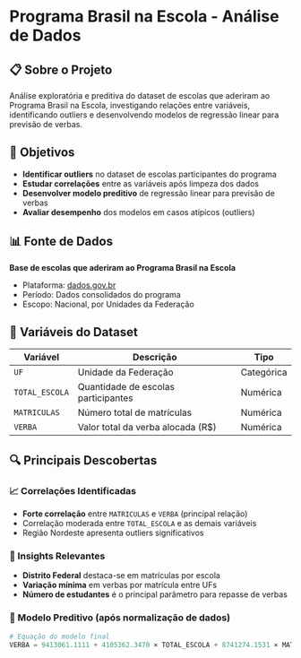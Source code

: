 # Programa Brasil na Escola - Análise de Dados

## 📋 Sobre o Projeto

Análise exploratória e preditiva do dataset de escolas que aderiram ao Programa Brasil na Escola, investigando relações entre variáveis, identificando outliers e desenvolvendo modelos de regressão linear para previsão de verbas.

## 🎯 Objetivos

- **Identificar outliers** no dataset de escolas participantes do programa
- **Estudar correlações** entre as variáveis após limpeza dos dados
- **Desenvolver modelo preditivo** de regressão linear para previsão de verbas
- **Avaliar desempenho** dos modelos em casos atípicos (outliers)

## 📊 Fonte de Dados

**Base de escolas que aderiram ao Programa Brasil na Escola**
- Plataforma: [dados.gov.br](https://dados.gov.br/dados/conjuntos-dados/base-de-escolas-que-aderiram-ao-programa-brasil-na-escola)
- Período: Dados consolidados do programa
- Escopo: Nacional, por Unidades da Federação

## 🏫 Variáveis do Dataset

| Variável | Descrição | Tipo |
|----------|-----------|------|
| `UF` | Unidade da Federação | Categórica |
| `TOTAL_ESCOLA` | Quantidade de escolas participantes | Numérica |
| `MATRICULAS` | Número total de matrículas | Numérica |
| `VERBA` | Valor total da verba alocada (R$) | Numérica |

## 🔍 Principais Descobertas

### 📈 Correlações Identificadas
- **Forte correlação** entre `MATRICULAS` e `VERBA` (principal relação)
- Correlação moderada entre `TOTAL_ESCOLA` e as demais variáveis
- Região Nordeste apresenta outliers significativos

### 🎯 Insights Relevantes
- **Distrito Federal** destaca-se em matrículas por escola
- **Variação mínima** em verbas por matrícula entre UFs
- **Número de estudantes** é o principal parâmetro para repasse de verbas

### 🧮 Modelo Preditivo (após normalização de dados)
```python
# Equação do modelo final
VERBA = 9413061.1111 + 4105362.3470 × TOTAL_ESCOLA + 8741274.1531 × MATRICULAS
